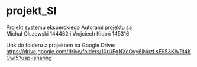 # projekt_SI
Projekt systemu eksperckiego
Autorami projektu są\
Michał Olszewski 144482 i Wojciech Kidoń 145316

Link do folderu z projektem na Google Drive: https://drive.google.com/drive/folders/10rUFgNXcOvy6iNuzLsE953KWRl4KCwl5?usp=sharing
